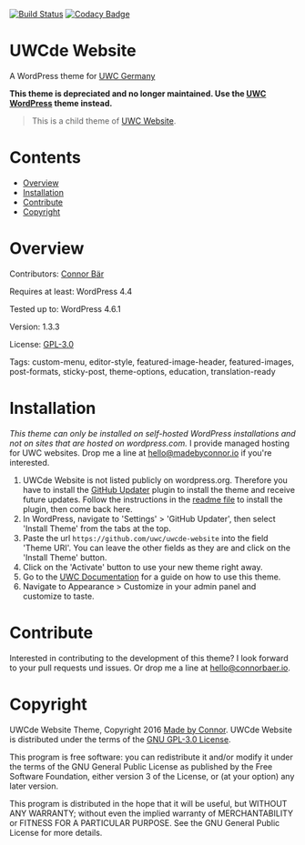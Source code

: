 [![Build Status](https://travis-ci.org/uwc/uwcde-website.svg?branch=beta)](https://travis-ci.org/uwc/uwcde-website) [![Codacy Badge](https://api.codacy.com/project/badge/Grade/a40f2e09aa8d4359ac6e0042a33bb810)](https://www.codacy.com/app/connor_baer/uwcde-website)

# UWCde Website

A WordPress theme for [UWC Germany](https://uwc.de)

**This theme is depreciated and no longer maintained. Use the [UWC WordPress](https://github.com/uwc/uwc-wordpress) theme instead.**

> This is a child theme of [UWC Website](https://github.com/uwc/uwc-website).


# Contents

- [Overview](#Overview)
- [Installation](#Installation)
- [Contribute](#Contribute)
- [Copyright](#Copyright)


# Overview

Contributors: [Connor Bär](http://madebyconnor.de)

Requires at least: WordPress 4.4

Tested up to: WordPress 4.6.1

Version: 1.3.3

License: [GPL-3.0](#Copyright)

Tags: custom-menu, editor-style, featured-image-header, featured-images, post-formats, sticky-post, theme-options, education, translation-ready


# Installation

*This theme can only be installed on self-hosted WordPress installations and not on sites that are hosted on wordpress.com.* I provide managed hosting for UWC websites. Drop me a line at [hello@madebyconnor.io](mailto:hello@madebyconnor.io) if you're interested.

1. UWCde Website is not listed publicly on wordpress.org. Therefore you have to install the [GitHub Updater](https://github.com/afragen/github-updater) plugin to install the theme and receive future updates. Follow the instructions in the [readme file](https://github.com/afragen/github-updater#upload) to install the plugin, then come back here.
2. In WordPress, navigate to 'Settings' > 'GitHub Updater', then select 'Install Theme' from the tabs at the top.
3. Paste the url `https://github.com/uwc/uwcde-website` into the field 'Theme URI'. You can leave the other fields as they are and click on the 'Install Theme' button.
4. Click on the 'Activate' button to use your new theme right away.
5. Go to the [UWC Documentation](https://docs.uwc.io) for a guide on how to use this theme.
6. Navigate to Appearance > Customize in your admin panel and customize to taste.


# Contribute

Interested in contributing to the development of this theme? I look forward to your pull requests und issues. Or drop me a line at [hello@connorbaer.io](mailto:hello@connorbaer.io).


# Copyright

UWCde Website Theme, Copyright 2016 [Made by Connor](http://madebyconnor.io). UWCde Website is distributed under the terms of the [GNU GPL-3.0 License](https://github.com/uwc/uwcde-website/blob/master/LICENSE.md).

This program is free software: you can redistribute it and/or modify it under the terms of the GNU General Public License as published by the Free Software Foundation, either version 3 of the License, or (at your option) any later version.

This program is distributed in the hope that it will be useful, but WITHOUT ANY WARRANTY; without even the implied warranty of MERCHANTABILITY or FITNESS FOR A PARTICULAR PURPOSE. See the GNU General Public License for more details.
